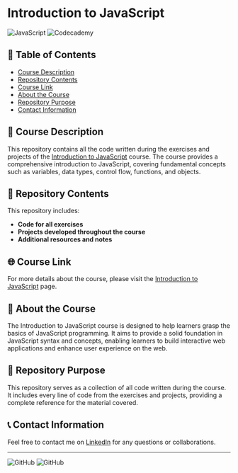 # Introduction to JavaScript

![JavaScript](https://img.shields.io/badge/JavaScript-ES6+-yellow)
![Codecademy](https://img.shields.io/badge/Codecademy-Introduction%20to%20JavaScript-blue)

## 📑 Table of Contents

- [Course Description](#-course-description)
- [Repository Contents](#-repository-contents)
- [Course Link](#-course-link)
- [About the Course](#-about-the-course)
- [Repository Purpose](#-repository-purpose)
- [Contact Information](#-contact-information)

## 📄 Course Description

This repository contains all the code written during the exercises and projects of the [Introduction to JavaScript](https://www.codecademy.com/learn/introduction-to-javascript) course. The course provides a comprehensive introduction to JavaScript, covering fundamental concepts such as variables, data types, control flow, functions, and objects.

## 📂 Repository Contents

This repository includes:

- **Code for all exercises**
- **Projects developed throughout the course**
- **Additional resources and notes**

## 🌐 Course Link

For more details about the course, please visit the [Introduction to JavaScript](https://www.codecademy.com/learn/introduction-to-javascript) page.

## 📖 About the Course

The Introduction to JavaScript course is designed to help learners grasp the basics of JavaScript programming. It aims to provide a solid foundation in JavaScript syntax and concepts, enabling learners to build interactive web applications and enhance user experience on the web.

## 🎯 Repository Purpose

This repository serves as a collection of all code written during the course. It includes every line of code from the exercises and projects, providing a complete reference for the material covered.

## 📞 Contact Information

Feel free to contact me on [LinkedIn](https://www.linkedin.com/in/ruifernpereira/) for any questions or collaborations.

---

![GitHub](https://img.shields.io/github/stars/ruipereirapf/JavaScriptIntroduction?style=social)
![GitHub](https://img.shields.io/github/forks/ruipereirapf/JavaScriptIntroduction?style=social)
